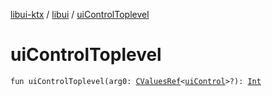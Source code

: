 [libui-ktx](../index.md) / [libui](index.md) / [uiControlToplevel](./ui-control-toplevel.md)

# uiControlToplevel

`fun uiControlToplevel(arg0: `[`CValuesRef`](../kotlinx.cinterop/-c-values-ref/index.md)`<`[`uiControl`](ui-control/index.md)`>?): `[`Int`](https://kotlinlang.org/api/latest/jvm/stdlib/kotlin/-int/index.html)